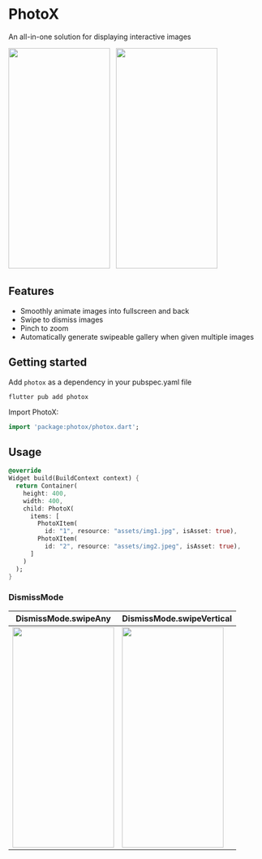 <!--
This README describes the package. If you publish this package to pub.dev,
this README's contents appear on the landing page for your package.

For information about how to write a good package README, see the guide for
[writing package pages](https://dart.dev/guides/libraries/writing-package-pages).

For general information about developing packages, see the Dart guide for
[creating packages](https://dart.dev/guides/libraries/create-library-packages)
and the Flutter guide for
[developing packages and plugins](https://flutter.dev/developing-packages).
-->
# PhotoX

An all-in-one solution for displaying interactive images

<img src="https://user-images.githubusercontent.com/70937274/216778063-619e86a5-a512-4cf0-af08-6bc35eb75bf6.gif" height="434" width="200">&nbsp;&nbsp;&nbsp;<img src="https://user-images.githubusercontent.com/70937274/216778074-3660e543-92a7-48b8-a8c7-65d181eb609e.gif" height="434" width="200">
## Features

- Smoothly animate images into fullscreen and back
- Swipe to dismiss images
- Pinch to zoom
- Automatically generate swipeable gallery when given multiple images

## Getting started

Add `photox` as a dependency in your pubspec.yaml file

```
flutter pub add photox
```

Import PhotoX:
```dart
import 'package:photox/photox.dart';
```

## Usage


```dart
@override
Widget build(BuildContext context) {
  return Container(
    height: 400,
    width: 400,
    child: PhotoX(
      items: [
        PhotoXItem(
          id: "1", resource: "assets/img1.jpg", isAsset: true),
        PhotoXItem(
          id: "2", resource: "assets/img2.jpeg", isAsset: true),
      ]
    )
  );
}
```

### DismissMode
| DismissMode.swipeAny | DismissMode.swipeVertical |
| --- | --- |
| <img src="https://user-images.githubusercontent.com/70937274/218322920-97a5040f-40ad-4052-9ef0-7ee4a176efe3.gif" height="434" width="200"> | <img src="https://user-images.githubusercontent.com/70937274/218322933-cac41507-6faa-4608-a2d0-1e640f1a562a.gif" height="434" width="200"> |


